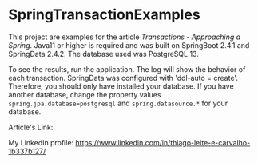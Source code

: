 # SpringTransactionExamples

This project are examples for the article _Transactions - Approaching a Spring_. Java11 or higher is required and was built on SpringBoot 2.4.1 and SpringData 2.4.2. The database used was PostgreSQL 13.

To see the results, run the application. The log will show the behavior of each transaction. SpringData was configured with 'ddl-auto = create'. Therefore, you should only have installed your database. If you have another database, change the property values `spring.jpa.database=postgresql` and `spring.datasource.*` for your database.

Article's Link: 

My LinkedIn profile: https://www.linkedin.com/in/thiago-leite-e-carvalho-1b337b127/

